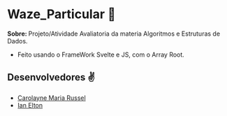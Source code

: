 # Waze_Particular 🚗
<b>Sobre: </b>Projeto/Atividade Avaliatoria da materia Algoritmos e Estruturas de Dados.
- Feito usando o FrameWork Svelte e JS, com o Array Root.

## Desenvolvedores ✌

* [Carolayne Maria Russel](https://github.com/CarolayneMR)
* [Ian Elton](https://github.com/ianq1w1)
